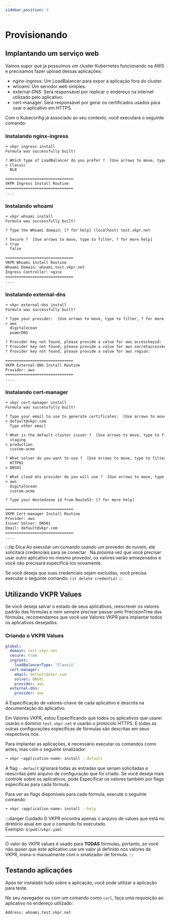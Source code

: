 ```yaml
---
sidebar_position: 3
---
```


# Provisionando

## Implantando um serviço web

Vamos supor que ja possuimos um cluster Kubernetes funcionando na AWS e precisamos fazer upload dessas aplicações:

- nginx-ingress: Um LoadBalancer para expor a aplicação fora do cluster.
- whoami: Um servidor web simples. 
- external-DNS: Será responsável por replicar o endereço na internet utilizado pelo aplicativo.
- cert-manager: Será responsável por gerar os certificados usados ​​para usar o aplicativo em HTTPS.

Com o Kubeconfig já associado ao seu contexto, você executará o seguinte comando:

### Instalando nginx-ingress

```txt
➜ vkpr ingress install
Formula was successfully built!

? Which type of LoadBalancer do you prefer ?  [Use arrows to move, type to filter, ? for more help]
> Classic
  NLB

==============================
VKPR Ingress Install Routine
==============================
....
```

### Instalando whoami

```txt
➜ vkpr whoami install
Formula was successfully built!

? Type the Whoami domain: [? for help] (localhost) test.vkpr.net

? Secure ?  [Use arrows to move, type to filter, ? for more help]
> true
  false

==============================
VKPR Whoami Install Routine
Whoami Domain: whoami.test.vkpr.net
Ingress Controller: nginx
==============================
....
```

### Instalando external-dns

```txt
➜ vkpr external-dns install
Formula was successfully built!

? Type your provider:  [Use arrows to move, type to filter, ? for more help]
> aws
  digitalocean
  powerDNS

? Provider key not found, please provide a value for aws accesskeyid:
? Provider key not found, please provide a value for aws secretaccesskey:
? Provider key not found, please provide a value for aws region:

==============================
VKPR External-DNS Install Routine
Provider: aws
==============================
....
```
### Instalando cert-manager

```txt
➜ vkpr cert-manager install
Formula was successfully built!

? Type your email to use to generate certificates:  [Use arrows to move, type to filter, ? for more help]
> default@vkpr.com
  Type other email

? What is the default cluster issuer ?  [Use arrows to move, type to filter, ? for more help]
  staging
> production
  custom-acme

? What solver do you want to use ?  [Use arrows to move, type to filter, ? for more help]
  HTTP01
> DNS01

? What cloud dns provider do you will use ?  [Use arrows to move, type to filter, ? for more help]
> aws
  digitalocean
  custom-acme

? Type your Hostedzone id from Route53: [? for more help]

==============================
VKPR Cert-manager Install Routine
Provider: aws
Issuer Solver: DNS01
Email: default@vkpr.com
==============================
....
```

:::tip Dica
Ao executar um comando usando um provedor de nuvem, ele solicitará credenciais para se conectar . Na próxima vez que você precisar usar outro aplicativo no mesmo provedor, os valores serão armazenados e você não precisará especificá-los novamente.

Se você deseja que suas credenciais sejam excluídas, você precisa executar o seguinte comando:
`rit delete credential`
:::

## Utilizando VKPR Values

Se você deseja salvar o estado de seus aplicativos, reescrever os valores padrão das fórmulas e nem sempre precisar passar pelo PrecisionTree das fórmulas, recomendamos que você use Valores VKPR para implantar todos os aplicativos desejados.

### Criando o VKPR Values

```yaml title=" vkpr.yaml"
global:
  domain: test.vkpr.net
  secure: true
  ingress:
    loadBalancerType: "Classic"
  cert-manager:
    email: default@vkpr.com
    solver: DNS01
    provider: aws
  external-dns:
    provider: aws
```
A Específicação de valores-chave de cada aplicativo é descrita na documentação do aplicativo.

Em Valores VKPR, estou Específicando que todos os aplicativos que usarei usarão o domínio `test.vkpr.net` e usarão o protocolo HTTPS. E todas as outras configurações específicas de fórmulas são descritas em seus respectivos nós.

Para  implantar as aplicações, é necessário executar os comandos como antes, mas com o seguinte sinalizador:

```bash
➜ vkpr <application-name> install --default
```

A flag `--default` ignorará todas as entradas que seriam solicitadas e reescritas pelo arquivo de configuração que foi criado.
Se você deseja mais controle sobre os aplicativos, pode Específicar os valores também por flags específicas para cada fórmula.


Para ver as flags disponíveis para cada fórmula, execute o seguinte comando:

```bash
➜ vkpr <application-name> install --help
```

:::danger Cuidado
O VKPR encontra apenas o arquivo de values que está no diretório atual em que o comando foi executado.<br/>
Exemplo: `$(pwd)/vkpr.yaml`

---

O valor do VKPR values  é usado para **TODAS** fórmulas, portanto, se você não quiser que este aplicativo use um valor já definido nos valores de VKPR, insira-o manualmente com o sinalizador de fórmula.
:::

## Testando aplicações

Após ter instalado tudo sobre a aplicação, você pode utilizar a aplicação para teste.

No seu navegador ou com um comando como `curl`, faça uma requisição ao aplicativo no endereço utilizado:

```txt
Address: whoami.test.vkpr.net
```